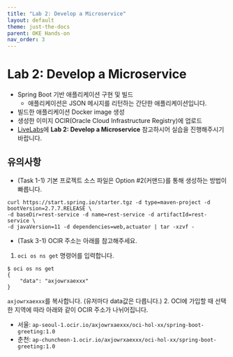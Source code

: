 ```yaml
---
title: "Lab 2: Develop a Microservice"
layout: default
theme: just-the-docs
parent: OKE Hands-on
nav_order: 3
---
```



# Lab 2: Develop a Microservice
- Spring Boot 기반 애플리케이션 구현 및 빌드
    - 애플리케이션은 JSON 메시지를 리턴하는 간단한 애플리케이션입니다.
- 빌드한 애플리케이션 Docker image 생성
- 생성한 이미지 OCIR(Oracle Cloud Infrastructure Registry)에 업로드
- [LiveLabs](https://apexapps.oracle.com/pls/apex/r/dbpm/livelabs/run-workshop?p210_wid=3206&p210_wec=&session=4354810289205)에 **Lab 2: Develop a Microservice** 참고하시어 실습을 진행해주시기바랍니다.

## 유의사항
- (Task 1-1) 기본 프로젝트 소스 파일은 Option #2(커맨드)를 통해 생성하는 방법이 빠릅니다.
```
curl https://start.spring.io/starter.tgz -d type=maven-project -d bootVersion=2.7.7.RELEASE \
-d baseDir=rest-service -d name=rest-service -d artifactId=rest-service \
-d javaVersion=11 -d dependencies=web,actuator | tar -xzvf -
```
- (Task 3-1) OCIR 주소는 아래를 참고해주세요.
1. `oci os ns get` 명령어를 입력합니다.
```
$ oci os ns get
{
    "data": "axjowrxaexxx"
}
```
`axjowrxaexxx`를 복사합니다. (유저마다 data값은 다릅니다.)
2. OCI에 가입할 때 선택한 지역에 따라 아래와 같이 OCIR 주소가 나뉘어집니다.
- 서울: `ap-seoul-1.ocir.io/axjowrxaexxx/oci-hol-xx/spring-boot-greeting:1.0`
- 춘천: `ap-chuncheon-1.ocir.io/axjowrxaexxx/oci-hol-xx/spring-boot-greeting:1.0`